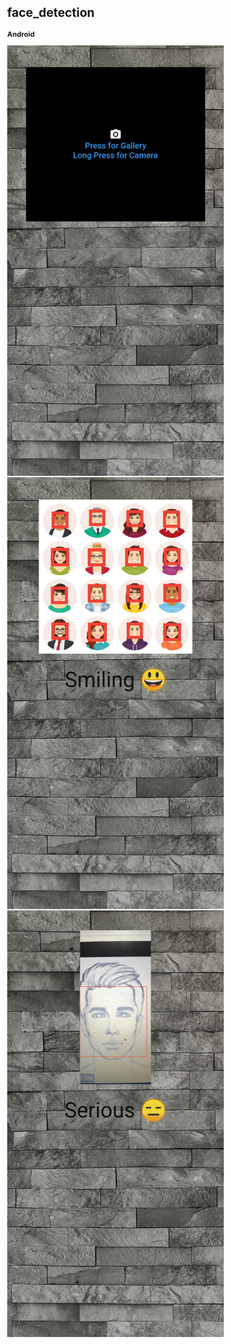 # face_detection


### Android
![](https://github.com/chirag-goel360/face_detection/blob/main/android1.jpg)
![](https://github.com/chirag-goel360/face_detection/blob/main/android2.jpg)
![](https://github.com/chirag-goel360/face_detection/blob/main/android3.jpg)

